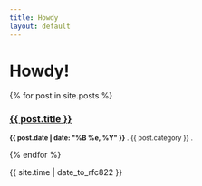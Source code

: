 ```yaml
---
title: Howdy
layout: default
---
```


# Howdy!

{% for post in site.posts %}	
<h3><a href="{{ post.url }}">{{ post.title }}</a></h3>
<p><small><strong>{{ post.date | date: "%B %e, %Y" }}</strong> . {{ post.category }}  . <a href="http://mypage.github.com{{ post.url }}#disqus_thread"></a></small></p>			
{% endfor %}

{{ site.time | date_to_rfc822 }}
